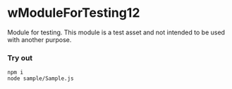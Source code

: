 # wModuleForTesting12

Module for testing. This module is a test asset and not intended to be used with another purpose.

### Try out

```
npm i
node sample/Sample.js
```
